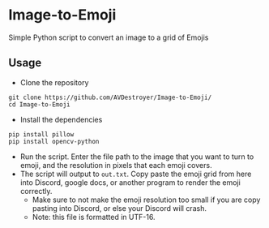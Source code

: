 # Image-to-Emoji
Simple Python script to convert an image to a grid of Emojis

## Usage
- Clone the repository
```
git clone https://github.com/AVDestroyer/Image-to-Emoji/
cd Image-to-Emoji
```
- Install the dependencies
```
pip install pillow
pip install opencv-python
```
- Run the script. Enter the file path to the image that you want to turn to emoji, and the resolution in pixels that each emoji covers.
- The script will output to `out.txt`. Copy paste the emoji grid from here into Discord, google docs, or another program to render the emoji correctly.
    - Make sure to not make the emoji resolution too small if you are copy pasting into Discord, or else your Discord will crash.
    - Note: this file is formatted in UTF-16.
